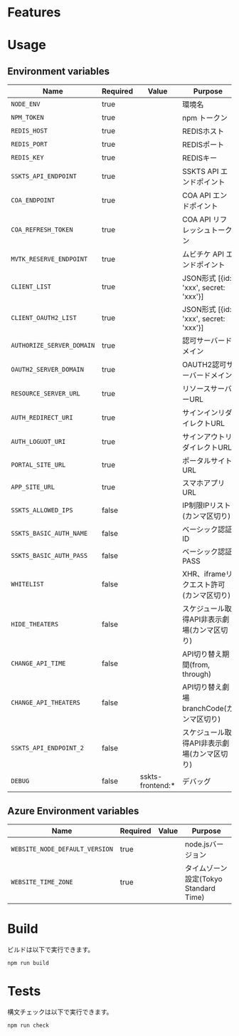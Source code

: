 # Features


# Usage

## Environment variables

| Name                                | Required | Value            | Purpose                                 |
|-------------------------------------|----------|------------------|-----------------------------------------|
| `NODE_ENV`                          | true     |                  | 環境名                                  |
| `NPM_TOKEN`                         | true     |                  | npm トークン                            |
| `REDIS_HOST`                        | true     |                  | REDISホスト                             |
| `REDIS_PORT`                        | true     |                  | REDISポート                             |
| `REDIS_KEY`                         | true     |                  | REDISキー                               |
| `SSKTS_API_ENDPOINT`                | true     |                  | SSKTS API エンドポイント                 |
| `COA_ENDPOINT`                      | true     |                  | COA API エンドポイント                   |
| `COA_REFRESH_TOKEN`                 | true     |                  | COA API リフレッシュトークン              |
| `MVTK_RESERVE_ENDPOINT`             | true     |                  | ムビチケ API エンドポイント               |
| `CLIENT_LIST`                       | true     |                  | JSON形式 [{id: 'xxx', secret: 'xxx'}]   |
| `CLIENT_OAUTH2_LIST`                | true     |                  | JSON形式 [{id: 'xxx', secret: 'xxx'}]   |
| `AUTHORIZE_SERVER_DOMAIN`           | true     |                  | 認可サーバードメイン                      |
| `OAUTH2_SERVER_DOMAIN`              | true     |                  | OAUTH2認可サーバードメイン                |
| `RESOURCE_SERVER_URL`               | true     |                  | リソースサーバーURL                      |
| `AUTH_REDIRECT_URI`                 | true     |                  | サインインリダイレクトURL                 |
| `AUTH_LOGUOT_URI`                   | true     |                  | サインアウトリダイレクトURL               |
| `PORTAL_SITE_URL`                   | true     |                  | ポータルサイトURL                        |
| `APP_SITE_URL`                      | true     |                  | スマホアプリURL                          |
| `SSKTS_ALLOWED_IPS`                 | false    |                  | IP制限IPリスト(カンマ区切り)              |
| `SSKTS_BASIC_AUTH_NAME`             | false    |                  | ベーシック認証ID                         |
| `SSKTS_BASIC_AUTH_PASS`             | false    |                  | ベーシック認証PASS                       |
| `WHITELIST`                         | false    |                  | XHR、iframeリクエスト許可(カンマ区切り)   |
| `HIDE_THEATERS`                     | false    |                  | スケジュール取得API非表示劇場(カンマ区切り)   |
| `CHANGE_API_TIME`                   | false    |                  | API切り替え期間(from, through)   |
| `CHANGE_API_THEATERS`               | false    |                  | API切り替え劇場branchCode(カンマ区切り)   |
| `SSKTS_API_ENDPOINT_2`              | false    |                  | スケジュール取得API非表示劇場(カンマ区切り)   |
| `DEBUG`                             | false    | sskts-frontend:* | デバッグ                                |

## Azure Environment variables

| Name                                | Required | Value            | Purpose                                 |
|-------------------------------------|----------|------------------|-----------------------------------------|
| `WEBSITE_NODE_DEFAULT_VERSION`      | true     |                  | node.jsバージョン                        |
| `WEBSITE_TIME_ZONE`                 | true     |                  | タイムゾーン設定(Tokyo Standard Time)     |


# Build

ビルドは以下で実行できます。

```shell
npm run build
```

# Tests

構文チェックは以下で実行できます。

```shell
npm run check
```

<!-- UIテストは以下で実行できます。

```shell
npm ui-test
``` -->

<!-- # JsDoc

```shell
npm run jsdoc
```

`jsdocを作成できます。./docsに出力されます。 -->

